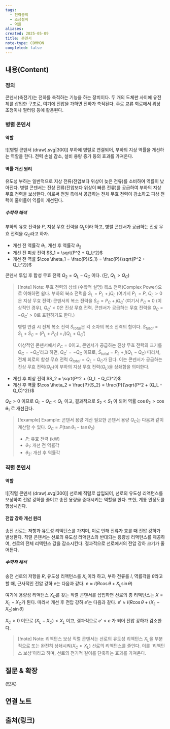 ```yaml
---
tags:
  - 전력공학
  - 조상설비
  - 역률
aliases: 
created: 2025-05-09
title: 콘덴서
note-type: COMMON
completed: false
---
```


## 내용(Content)

### 정의
콘덴서(축전기)는 전하를 축적하는 기능을 하는 장치이다. 두 개의 도체판 사이에 유전체를 삽입한 구조로, 여기에 전압을 가하면 전하가 축적된다. 주로 교류 회로에서 위상 조정이나 필터링 등에 활용된다.

### 병렬 콘덴서
#### 역할
![[병렬 콘덴서 (draw).svg|300]]
부하에 병렬로 연결되어, 부하의 지상 역률을 개선하는 역할을 한다. 전력 손실 감소, 설비 용량 증가 등의 효과를 가져온다.

#### 역률 개선 원리
유도성 부하는 일반적으로 지상 전류(전압보다 위상이 늦은 전류)를 소비하여 역률이 낮아진다. 병렬 콘덴서는 진상 전류(전압보다 위상이 빠른 전류)를 공급하여 부하의 지상 무효 전력을 보상한다. 이로써 전원 측에서 공급하는 전체 무효 전력이 감소하고 피상 전력이 줄어들어 역률이 개선된다.

##### 수학적 해석
부하의 유효 전력을 $P$, 지상 무효 전력을 $Q_L$이라 하고, 병렬 콘덴서가 공급하는 진상 무효 전력을 $Q_C$라고 하자.
- 개선 전 역률각 $\theta_1$, 개선 후 역률각 $\theta_2$
- 개선 전 피상 전력 $S_1 = \sqrt{P^2 + Q_L^2}$
- 개선 전 역률 $\cos \theta_1 = \frac{P}{S_1} = \frac{P}{\sqrt{P^2 + Q_L^2}}$

콘덴서 투입 후 합성 무효 전력 $Q_2 = Q_L - Q_C$ 이다. (단, $Q_L > Q_C$)

> [!note] Note: 무효 전력의 상쇄 (수학적 설명)
> 복소 전력(Complex Power)으로 이해하면 쉽다.
> 부하의 복소 전력을 $\dot{S}_L = P_L + jQ_L$ (여기서 $P_L=P$, $Q_L > 0$은 지상 무효 전력)
> 콘덴서의 복소 전력을 $\dot{S}_C = P_C + jQ_C'$ (여기서 $P_C \approx 0$ (이상적인 경우), $Q_C' < 0$은 진상 무효 전력. 콘덴서가 공급하는 무효 전력을 $Q_C = -Q_C' >0$로 표현하기도 한다.)
>
> 병렬 연결 시 전체 복소 전력 $\dot{S}_{total}$은 각 소자의 복소 전력의 합이다.
> $\dot{S}_{total} = \dot{S}_L + \dot{S}_C = (P_L + P_C) + j(Q_L + Q_C')$
>
> 이상적인 콘덴서에서 $P_C=0$이고, 콘덴서가 공급하는 진상 무효 전력의 크기를 $Q_C = -Q_C'$라고 하면, $Q_C' = -Q_C$ 이므로,
> $\dot{S}_{total} = P_L + j(Q_L - Q_C)$
> 따라서, 전체 회로의 합성 무효 전력 $Q_{total} = Q_L - Q_C$가 된다.
> 이는 콘덴서가 공급하는 진상 무효 전력($Q_C$)이 부하의 지상 무효 전력($Q_L$)을 상쇄함을 의미한다.

- 개선 후 피상 전력 $S_2 = \sqrt{P^2 + (Q_L - Q_C)^2}$
- 개선 후 역률 $\cos \theta_2 = \frac{P}{S_2} = \frac{P}{\sqrt{P^2 + (Q_L - Q_C)^2}}$

$Q_C > 0$ 이므로 $Q_L - Q_C < Q_L$ 이고, 결과적으로 $S_2 < S_1$ 이 되어 역률 $\cos \theta_2 > \cos \theta_1$ 로 개선된다.

> [!example] Example: 콘덴서 용량 계산
> 필요한 콘덴서 용량 $Q_C$는 다음과 같이 계산할 수 있다.
> $Q_C = P (\tan\theta_1 - \tan\theta_2)$
> - $P$: 유효 전력 (kW)
> - $\theta_1$: 개선 전 역률각
> - $\theta_2$: 개선 후 역률각

### 직렬 콘덴서
#### 역할
![[직렬 콘덴서 (draw).svg|300]]
선로에 직렬로 삽입되어, 선로의 유도성 리액턴스를 보상하여 전압 강하를 줄이고 송전 용량을 증대시키는 역할을 한다. 또한, 계통 안정도를 향상시킨다.

#### 전압 강하 개선 원리
송전 선로는 저항과 유도성 리액턴스를 가지며, 이로 인해 전류가 흐를 때 전압 강하가 발생한다. 직렬 콘덴서는 선로의 유도성 리액턴스와 반대되는 용량성 리액턴스를 제공하여, 선로의 전체 리액턴스 값을 감소시킨다. 결과적으로 선로에서의 전압 강하 크기가 줄어든다.

##### 수학적 해석
송전 선로의 저항을 $R$, 유도성 리액턴스를 $X_L$이라 하고, 부하 전류를 $I$, 역률각을 $\theta$라고 할 때, 근사적인 전압 강하 $e$는 다음과 같다.
$e \approx I(R\cos\theta + X_L\sin\theta)$

여기에 용량성 리액턴스 $X_C$를 갖는 직렬 콘덴서를 삽입하면 선로의 총 리액턴스는 $X = X_L - X_C$가 된다.
따라서 개선 후 전압 강하 $e'$는 다음과 같다.
$e' \approx I(R\cos\theta + (X_L - X_C)\sin\theta)$

$X_C > 0$ 이므로 $(X_L - X_C) < X_L$ 이고, 결과적으로 $e' < e$ 가 되어 전압 강하가 감소한다.

> [!note] Note: 리액턴스 보상
> 직렬 콘덴서는 선로의 유도성 리액턴스 $X_L$을 부분적으로 또는 완전히 상쇄시켜($X_C \approx X_L$) 선로의 리액턴스를 줄인다. 이를 '리액턴스 보상'이라고 하며, 선로의 전기적 길이를 단축하는 효과를 가져온다.

## 질문 & 확장

(없음)

## 연결 노트

## 출처(링크)